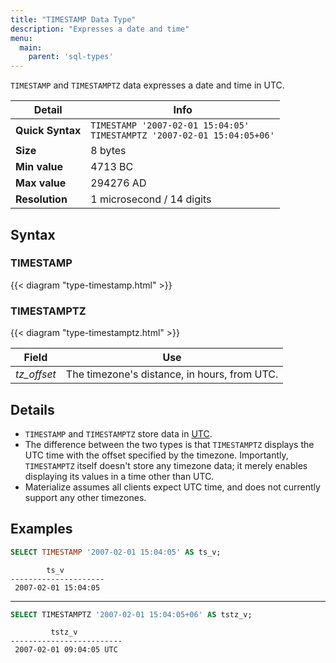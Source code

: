 ```yaml
---
title: "TIMESTAMP Data Type"
description: "Expresses a date and time"
menu:
  main:
    parent: 'sql-types'
---
```


`TIMESTAMP` and `TIMESTAMPTZ` data expresses a date and time in UTC.

Detail | Info
-------|------
**Quick Syntax** | `TIMESTAMP '2007-02-01 15:04:05'` <br/> `TIMESTAMPTZ '2007-02-01 15:04:05+06'`
**Size** | 8 bytes
**Min value** | 4713 BC
**Max value** | 294276 AD
**Resolution** | 1 microsecond / 14 digits

## Syntax

### TIMESTAMP

{{< diagram "type-timestamp.html" >}}

### TIMESTAMPTZ

{{< diagram "type-timestamptz.html" >}}

Field | Use
------|-----
_tz&lowbar;offset_ | The timezone's distance, in hours, from UTC.

## Details

- `TIMESTAMP` and `TIMESTAMPTZ` store data in [UTC](https://en.wikipedia.org/wiki/Coordinated_Universal_Time).
- The difference between the two types is that `TIMESTAMPTZ` displays the UTC time with the offset specified by the timezone. Importantly, `TIMESTAMPTZ` itself doesn't store any timezone data; it merely enables displaying its values in a time other than UTC.
- Materialize assumes all clients expect UTC time, and does not currently support any other timezones.

## Examples

```sql
SELECT TIMESTAMP '2007-02-01 15:04:05' AS ts_v;
```
```shell
        ts_v
---------------------
 2007-02-01 15:04:05
```

<hr/>

```sql
SELECT TIMESTAMPTZ '2007-02-01 15:04:05+06' AS tstz_v;
```
```shell
         tstz_v
-------------------------
 2007-02-01 09:04:05 UTC
```
